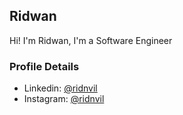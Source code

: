 ## Ridwan
Hi! I'm Ridwan, I'm a Software Engineer

### Profile Details
- Linkedin: [@ridnvil](https://linkedin.com/in/rid-wan-57047b137)
- Instagram: [@ridnvil](https://instagram.com/rid.nvil17)
